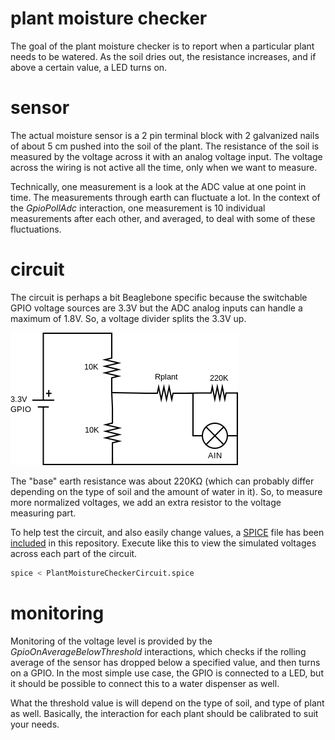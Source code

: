 # plant moisture checker
The goal of the plant moisture checker is to report when a particular plant needs to be watered.
As the soil dries out, the resistance increases, and if above a certain value, a LED turns on.

# sensor
The actual moisture sensor is a 2 pin terminal block with 2 galvanized nails of about 5 cm pushed into the soil of the plant.
The resistance of the soil is measured by the voltage across it with an analog voltage input. The voltage across the wiring is
not active all the time, only when we want to measure.

Technically, one measurement is a look at the ADC value at one point in time. The measurements through earth can fluctuate a lot.
In the context of the *GpioPollAdc* interaction, one measurement is 10 individual measurements after each other, and averaged, to
deal with some of these fluctuations.

# circuit
The circuit is perhaps a bit Beaglebone specific because the switchable GPIO voltage sources are 3.3V but the ADC analog inputs
can handle a maximum of 1.8V. So, a voltage divider splits the 3.3V up.

![plant moisture sensor circuit][circuit]

The "base" earth resistance was about 220KΩ (which can probably differ depending on the type of soil and the amount of water in it).
So, to measure more normalized voltages, we add an extra resistor to the voltage measuring part.

To help test the circuit, and also easily change values, a [SPICE](http://bwrc.eecs.berkeley.edu/Classes/IcBook/SPICE/) file
has been [included](PlantMoistureCheckerCircuit.spice) in this repository. Execute like this to view the simulated voltages across
each part of the circuit.
```bash
spice < PlantMoistureCheckerCircuit.spice
```

# monitoring
Monitoring of the voltage level is provided by the *GpioOnAverageBelowThreshold* interactions, which checks if the rolling average
of the sensor has dropped below a specified value, and then turns on a GPIO. In the most simple use case, the GPIO is connected to
a LED, but it should be possible to connect this to a water dispenser as well.

What the threshold value is will depend on the type of soil, and type of plant as well. Basically, the interaction for each plant
should be calibrated to suit your needs.

[circuit]: https://github.com/wimmuskee/argoid/raw/master/docs/PlantMoistureCheckerCircuit.png "plant moisture sensor circuit"
